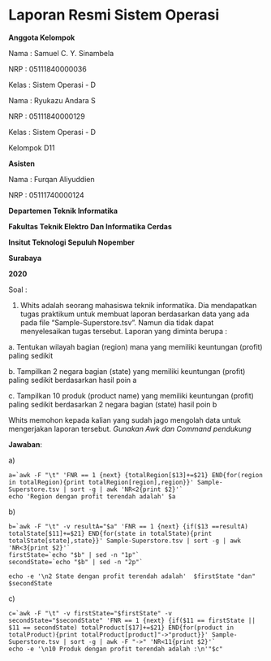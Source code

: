 # Laporan Resmi Sistem Operasi

**Anggota Kelompok**

Nama  : Samuel C. Y. Sinambela

NRP   : 05111840000036

Kelas : Sistem Operasi - D

Nama  : Ryukazu Andara S

NRP   : 05111840000129

Kelas : Sistem Operasi - D

Kelompok D11

**Asisten**

Nama  : Furqan Aliyuddien

NRP   : 05111740000124


**Departemen Teknik Informatika**

**Fakultas Teknik Elektro Dan Informatika Cerdas**

**Insitut Teknologi Sepuluh Nopember**

**Surabaya**

**2020**

Soal : 

1. Whits adalah seorang mahasiswa teknik informatika. Dia mendapatkan tugas praktikum
untuk membuat laporan berdasarkan data yang ada pada file “Sample-Superstore.tsv”.
Namun dia tidak dapat menyelesaikan tugas tersebut. Laporan yang diminta berupa :

a. Tentukan wilayah bagian (region) mana yang memiliki keuntungan (profit) paling
sedikit

b. Tampilkan 2 negara bagian (state) yang memiliki keuntungan (profit) paling
sedikit berdasarkan hasil poin a

c. Tampilkan 10 produk (product name) yang memiliki keuntungan (profit) paling
sedikit berdasarkan 2 negara bagian (state) hasil poin b

Whits memohon kepada kalian yang sudah jago mengolah data untuk mengerjakan
laporan tersebut.
*Gunakan Awk dan Command pendukung*

**Jawaban**: 

a)

```
a=`awk -F "\t" 'FNR == 1 {next} {totalRegion[$13]+=$21} END{for(region in totalRegion){print totalRegion[region],region}}' Sample-Superstore.tsv | sort -g | awk 'NR<2{print $2}'`
echo 'Region dengan profit terendah adalah' $a
```

b)
```
b=`awk -F "\t" -v resultA="$a" 'FNR == 1 {next} {if($13 ==resultA) totalState[$11]+=$21} END{for(state in totalState){print totalState[state],state}}' Sample-Superstore.tsv | sort -g | awk 'NR<3{print $2}'`
firstState=`echo "$b" | sed -n "1p"`
secondState=`echo "$b" | sed -n "2p"`

echo -e '\n2 State dengan profit terendah adalah'  $firstState "dan" $secondState
```

c)
```
c=`awk -F "\t" -v firstState="$firstState" -v secondState="$secondState" 'FNR == 1 {next} {if($11 == firstState || $11 == secondState) totalProduct[$17]+=$21} END{for(product in totalProduct){print totalProduct[product]"->"product}}' Sample-Superstore.tsv | sort -g | awk -F "->" 'NR<11{print $2}'`
echo -e '\n10 Produk dengan profit terendah adalah :\n'"$c"
```




